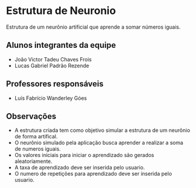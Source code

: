 # Estrutura de Neuronio
Estrutura de um neurônio artificial que aprende a somar números iguais.

## Alunos integrantes da equipe
* João Victor Tadeu Chaves Frois
* Lucas Gabriel Padrão Rezende

## Professores responsáveis

* Luís Fabrício Wanderley Góes

## Observações
* A estrutura criada tem como objetivo simular a estrutura de um neurônio de forma artifical.
* O neurônio simulado pela aplicação busca aprender a realizar a soma de numeros iguais.
* Os valores iniciais para iniciar o aprendizado são gerados aleatoriamente.
* A taxa de aprendizado deve ser inserida pelo usuario.
* O numero de repetições para aprendizado deve ser inserida pelo usuario.

